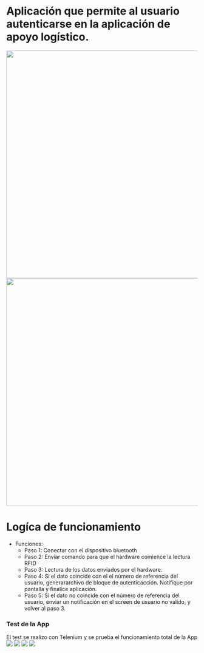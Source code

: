 # Aplicación que permite al usuario autenticarse en la aplicación de apoyo logístico.

<img src="https://github.com/Open-SAI/ReA/blob/master/Prototipado/Modulo-Autenticacion/APP-LOGIN/Documentos/ImagenesAPP/Screenshot_2018-03-05-17-23-20.png" width="600" heigth="1000">

<img src="https://github.com/Open-SAI/ReA/blob/master/Prototipado/Modulo-Autenticacion/APP-LOGIN/Documentos/ImagenesAPP/20180315_180434.jpg" width="600" heigth="1000">

# Logíca de funcionamiento
* Funciones:
  * Paso 1: Conectar con el dispositivo bluetooth
  * Paso 2: Enviar comando para que el hardware comience la lectura RFID
  * Paso 3: Lectura de los datos enviados por el hardware.
  * Paso 4: Si el dato coincide con el el número de referencia del usuario, generararchivo de bloque de autenticacción.  Notifique por pantalla y finalice aplicación.
  * Paso 5: Si el dato no coincide con el número de referencia del usuario, enviar un notificación en el screen de usuario no valido, y volver al paso 3.

  
### Test de la App
El test se realizo con Telenium y se prueba el funcionamiento total de la App
<img src="https://github.com/Open-SAI/ReA/blob/master/Prototipado/Modulo-Autenticacion/APP-LOGIN/Documentos/Testeos/imagenesTest/test0.png">
<img src="https://github.com/Open-SAI/ReA/blob/master/Prototipado/Modulo-Autenticacion/APP-LOGIN/Documentos/Testeos/imagenesTest/test1.png">
<img src="https://github.com/Open-SAI/ReA/blob/master/Prototipado/Modulo-Autenticacion/APP-LOGIN/Documentos/Testeos/imagenesTest/test2.png">
<img src="https://github.com/Open-SAI/ReA/blob/master/Prototipado/Modulo-Autenticacion/APP-LOGIN/Documentos/Testeos/imagenesTest/test3.png">
